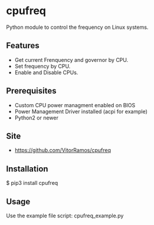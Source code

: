 # cpufreq

Python module to control the frequency on Linux systems.

## Features

 - Get current Frenquency and governor by CPU.
 - Set frequency by CPU.
 - Enable and Disable CPUs.

## Prerequisites

 - Custom CPU power managment enabled on BIOS
 - Power Management Driver installed (acpi for example)
 - Python2 or newer

## Site

 - <https://github.com/VitorRamos/cpufreq>

## Installation

 $ pip3 install cpufreq

## Usage

 Use the example file script: cpufreq_example.py

